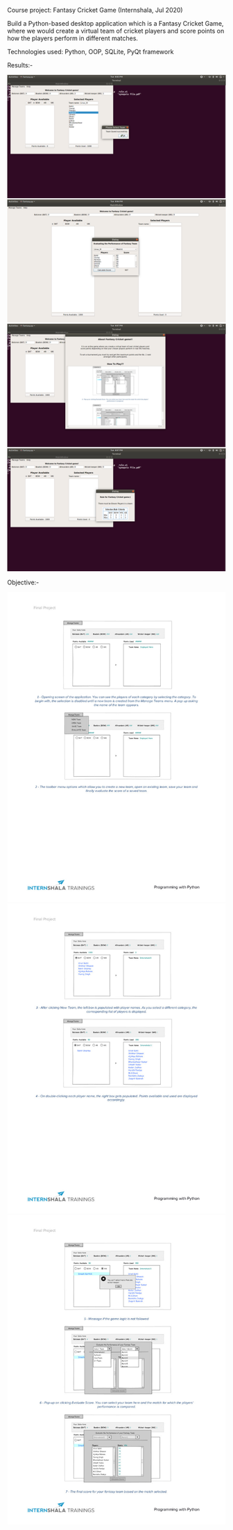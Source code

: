 Course project: Fantasy Cricket Game 
(Internshala, Jul 2020)

Build a Python-based desktop application which is a Fantasy Cricket Game, where we would create a virtual team of cricket players and score points on how the players perform in different matches.

Technologies used: Python, OOP, SQLite, PyQt framework


Results:-

![user_view](/result_screenshot/game.png)
![user_view](/result_screenshot/dialog_score.png)
![user_view](/result_screenshot/instruction.png)
![user_view](/result_screenshot/rule.png)


Objective:-

![user_view](/img/intro1.jpg)
![user_view](/img/intro2.jpg)
![user_view](/img/intro3.jpg)
